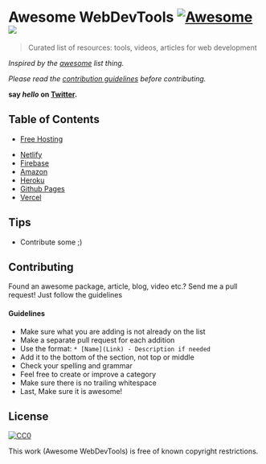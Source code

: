 # Awesome WebDevTools [![Awesome](https://awesome.re/badge-flat2.svg)](https://awesome.re) ![](https://img.shields.io/badge/ABBA-Approved-green)

> Curated list of resources:  tools, videos, articles for web development 

*Inspired by the [awesome](https://github.com/sindresorhus/awesome) list thing.*

*Please read the [contribution guidelines](#guidelines) before contributing.*

**say *hello* on [Twitter](https://twitter.com/gr8nexx).**

## Table of Contents

- [Free Hosting](#hosting)
* [Netlify](https://www.netlify.com/)
* [Firebase](https://firebase.google.com/)
* [Amazon](https://aws.amazon.com/)
* [Heroku](https://www.heroku.com/)
* [Github Pages](https://pages.github.com/)
* [Vercel](https://vercel.com/)



## Tips
* Contribute some ;)


## Contributing
Found an awesome package, article, blog, video etc.? Send me a pull request! Just follow the guidelines

#### Guidelines

* Make sure what you are adding is not already on the list
* Make a separate pull request for each addition
* Use the format: `* [Name](Link) - Description if needed`
* Add it to the bottom of the section, not top or middle
* Check your spelling and grammar
* Feel free to create or improve a category
* Make sure there is no trailing whitespace
* Last, Make sure it is awesome!


## License

[![CC0](https://i.creativecommons.org/p/zero/1.0/88x31.png)](https://creativecommons.org/publicdomain/zero/1.0/)

This work (Awesome WebDevTools) is free of known copyright restrictions.

